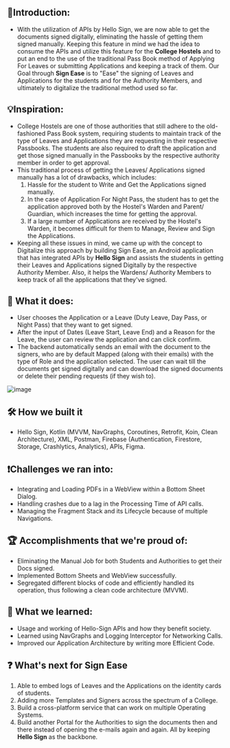 ## 🥁Introduction:

- With the utilization of APIs by Hello Sign, we are now able to get the documents signed digitally,
  eliminating the hassle of getting them signed manually. Keeping this feature in mind we had the 
  idea to consume the APIs and utilize this feature for the **College Hostels** and to put an 
  end to the use of the traditional Pass Book method of Applying For Leaves or submitting Applications 
  and keeping a track of them. Our Goal through **Sign Ease** is to "Ease" the signing of Leaves and
  Applications for the students and for the Authority Members, and ultimately to digitalize the 
  traditional method used so far.

## 💡Inspiration:

- College Hostels are one of those authorities that still adhere to the old-fashioned Pass Book system,
  requiring students to maintain track of the type of Leaves and Applications they are requesting in
  their respective Passbooks. The students are also required to draft the application and get those
  signed manually in the Passbooks by the respective authority member in order to get approval.
- This traditional process of getting the Leaves/ Applications signed manually has a lot of drawbacks,
  which includes:
  1. Hassle for the student to Write and Get the Applications signed manually.
  2. In the case of Application For Night Pass, the student has to get the application approved both by the 
     Hostel's Warden and Parent/ Guardian, which increases the time for getting the approval.
  3. If a large number of Applications are received by the Hostel's Warden, it becomes difficult for
     them to Manage, Review and Sign the Applications.
- Keeping all these issues in mind, we came up with the concept to Digitalize this approach by building
  Sign Ease, an Android application that has integrated APIs by **Hello Sign** and assists the students 
  in getting their Leaves and Applications signed Digitally by the respective Authority Member. Also, it 
  helps the Wardens/ Authority Members to keep track of all the applications that they've signed.


## 💬 What it does:

- User chooses the Application or a Leave (Duty Leave, Day Pass, or Night Pass) that they want to get signed.
- After the input of Dates (Leave Start, Leave End) and a Reason for the Leave, the user can review the application
  and can click confirm. 
- The backend automatically sends an email with the document to the signers, who are by default Mapped (along with their emails)
  with the type of Role and the application selected. The user can wait till the documents get signed digitally and 
  can download the signed documents or delete their pending requests (if they wish to).
  
 ![image](https://user-images.githubusercontent.com/73310532/192141153-937039c3-e02d-41bb-a4ce-c95a196cf6ff.png)
  
## 🛠 How we built it

- Hello Sign, Kotlin (MVVM, NavGraphs, Coroutines, Retrofit, Koin, Clean Architecture), XML, Postman, Firebase (Authentication, Firestore, Storage, Crashlytics, Analytics), APIs, Figma.

## ❗Challenges we ran into:

- Integrating and Loading PDFs in a WebView within a Bottom Sheet Dialog.
- Handling crashes due to a lag in the Processing Time of API calls.
- Managing the Fragment Stack and its Lifecycle because of multiple Navigations.

## 🏆 Accomplishments that we're proud of:
- Eliminating the Manual Job for both Students and Authorities to get their Docs signed.
- Implemented Bottom Sheets and WebView successfully.
- Segregated different blocks of code and efficiently handled its operation, thus following a clean code architecture (MVVM).

## 📙 What we learned:
- Usage and working of Hello-Sign APIs and how they benefit society.
- Learned using NavGraphs and Logging Interceptor for Networking Calls.
- Improved our Application Architecture by writing more Efficient Code.

## ❓ What's next for Sign Ease

1. Able to embed logs of Leaves and the Applications on the identity cards of students.
2. Adding more Templates and Signers across the spectrum of a College.
3. Build a cross-platform service that can work on multiple Operating Systems.
4. Build another Portal for the Authorities to sign the documents then and there instead of
   opening the e-mails again and again. All by keeping **Hello Sign** as the backbone.
   
##
